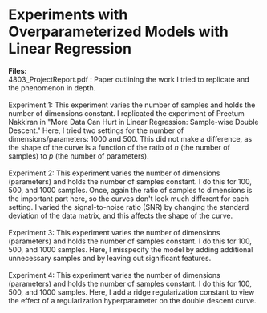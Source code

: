 # Experiments with Overparameterized Models with Linear Regression


 <strong> Files:  </strong> 
 <br> 
4803_ProjectReport.pdf : Paper outlining the work I tried to replicate and the phenomenon in depth. 
 <br> 
  <br> 
Experiment 1: This experiment varies the number of samples and holds the number of dimensions constant. I replicated the experiment of Preetum Nakkiran in "More Data Can Hurt in Linear Regression: Sample-wise Double Descent." Here, I tried two settings for the number of dimensions/parameters: 1000 and 500. This did not make a difference, as the shape of the curve is a function of the ratio of <em>n</em> (the number of samples) to <em>p</em> (the number of parameters). 
 <br> 
 <br> 
Experiment 2: This experiment varies the number of dimensions (parameters) and holds the number of samples constant. I do this for 100, 500, and 1000 samples. Once, again the ratio of samples to dimensions is the important part here, so the curves don't look much different for each setting. I varied the signal-to-noise ratio (SNR) by changing the standard deviation of the data matrix, and this affects the shape of the curve.
 <br> 
 <br> 
Experiment 3: This experiment varies the number of dimensions (parameters) and holds the number of samples constant. I do this for 100, 500, and 1000 samples. Here, I misspecify the model by adding additional unnecessary samples and by leaving out significant features.
 <br> 
 <br> 
Experiment 4: This experiment varies the number of dimensions (parameters) and holds the number of samples constant. I do this for 100, 500, and 1000 samples. Here, I add a ridge regularization constant to view the effect of a regularization hyperparameter on the double descent curve.

